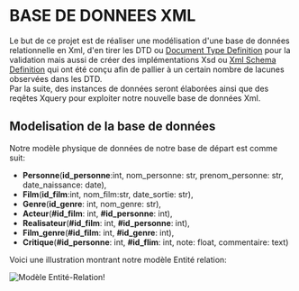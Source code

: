 # BASE DE DONNEES XML
Le but de ce projet est de réaliser une modélisation d'une base de données relationnelle en Xml, d'en tirer les DTD ou [Document Type Definition](https://fr.wikipedia.org/wiki/Document_type_definition)
pour la validation mais aussi de créer des implémentations Xsd ou [Xml Schema Definition](https://fr.wikipedia.org/wiki/XML_Schema) qui ont été conçu afin de pallier à un certain nombre de lacunes observées dans les DTD.   
Par la suite, des instances de données seront élaborées ainsi que des reqêtes Xquery pour exploiter notre nouvelle base de données Xml.


## Modelisation de la base de données
Notre modèle physique de données de notre base de départ est comme suit:   
-  **Personne**(__id_personne__:int, nom_personne: str, prenom_personne: str, date_naissance: date),  
-  **Film**(__id_film__:int, nom_film:str, date_sortie: str),   
-  **Genre**(__id_genre__: int, nom_genre: str),   
-  **Acteur**(__#id_film__: int, __#id_personne__: int),   
-  **Realisateur**(__#id_film__: int, __#id_personne__: int),   
-  **Film_genre**(__#id_film__: int, __#id_genre__: int),
-  **Critique**(__#id_personne__: int, __#id_flim__: int, note: float, commentaire: text)


Voici une illustration montrant notre modèle Entité relation:     
  
  
![Modèle Entité-Relation!](https://www-apps.univ-lehavre.fr/forge/bda_group/bda/raw/master/modele_entite_relation.png "Modèle Entité Relation")  